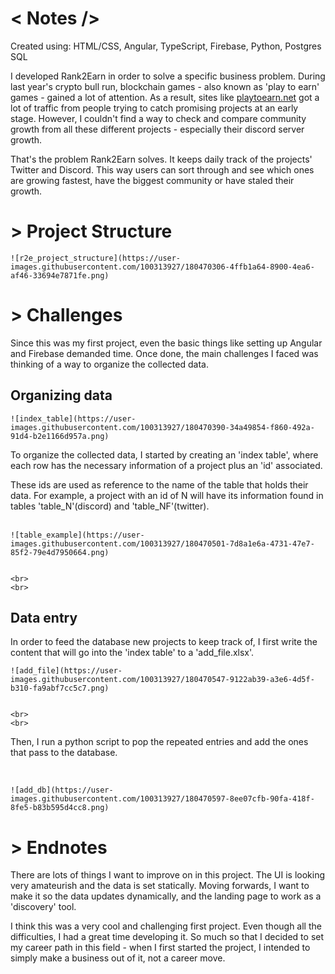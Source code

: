 <h1> <span class="grey">&#60;</span> Notes <span class="grey">/></span> </h1>
<p>
    Created using: <span class="orange">HTML/CSS</span>, <span class="orange">Angular</span>,
        <span class="orange">TypeScript</span>, <span class="orange">Firebase</span>, <span class="orange">Python</span>,
        <span class="orange">Postgres SQL</span>
</p>

<p>
    I developed Rank<span class="grey">2</span>Earn in order to solve a specific business problem. During last year's crypto
    bull run, blockchain games - also known as 'play to earn' games - gained a lot of attention. As a result, sites like
    <a href="https://playtoearn.net/blockchaingames">playtoearn.net</a> got a lot of traffic from people trying to catch
    promising projects at an early stage. However, I couldn't find a way to check and compare community growth from all 
    these different projects - especially their discord server growth.
</p>
<p>
    That's the problem Rank<span class="grey">2</span>Earn solves. It keeps daily track of the projects' 
    Twitter and Discord. This way users can sort through and see which ones are growing fastest, have the biggest
    community or have staled their growth.
</p>

<h1> <span class="grey">></span> Project Structure</h1>

    ![r2e_project_structure](https://user-images.githubusercontent.com/100313927/180470306-4ffb1a64-8900-4ea6-af46-33694e7871fe.png)


<h1> <span class="grey">></span> Challenges</h1>
<p>
    Since this was my first project, even the basic things like setting up Angular and Firebase demanded time.
    Once done, the main challenges I faced was thinking of a way to organize the collected data.
</p>
<h2>Organizing data</h2>
    
    ![index_table](https://user-images.githubusercontent.com/100313927/180470390-34a49854-f860-492a-91d4-b2e1166d957a.png)

  
<p>
    To organize the collected data, I started by creating an 'index table', where each row has the necessary information 
    of a project plus an 'id' associated.
</p>
<p>
    These ids are used as reference to the name of the table that holds their data. For example, a project with an
    id of N will have its information found in tables 'table_N'(discord) and 'table_NF'(twitter).
    <br>
    <br>
</p>
    
    ![table_example](https://user-images.githubusercontent.com/100313927/180470501-7d8a1e6a-4731-47e7-85f2-79e4d7950664.png)

    
    <br>
    <br>
<h2>Data entry</h2>
<p>
    In order to feed the database new projects to keep track of, I first write the content that will go into the 'index table' to
    a 'add_file.xlsx'.
</p>
    
    ![add_file](https://user-images.githubusercontent.com/100313927/180470547-9122ab39-a3e6-4d5f-b310-fa9abf7cc5c7.png)

    
    <br>
    <br>
<p>
    Then, I run a python script to pop the repeated entries and add the ones that pass to the database. 
</p>
    <br>
    
    ![add_db](https://user-images.githubusercontent.com/100313927/180470597-8ee07cfb-90fa-418f-8fe5-b83b595d4cc8.png)

    

<h1> <span class="grey">></span> Endnotes</h1>
<p>
    There are lots of things I want to improve on in this project. The UI is looking very amateurish and the data is set statically.
    Moving forwards, I want to make it so the data updates dynamically, and the landing page to work as a 'discovery' tool.
</p>
<p>
    I think this was a very cool and challenging first project. Even though all the difficulties, I had a great time developing it.
    So much so that I decided to set my career path in this field - when I first started the project, I intended to simply make
    a business out of it, not a career move.
</p>
